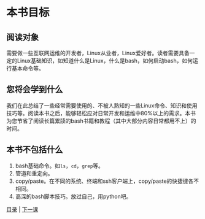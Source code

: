 # 本书目标

## 阅读对象
需要做一些互联网运维的开发者，Linux从业者，Linux爱好者。读者需要具备一定的Linux基础知识，如知道什么是Linux，什么是bash，如何启动bash，如何运行基本命令等。

## 您将会学到什么
我们在此总结了一些经常需要使用的、不被人熟知的一些Linux命令、知识和使用技巧等。阅读本书之后，能够轻松应对日常开发和运维中80%以上的需求。本书为您节省了阅读长篇累牍的bash书籍和教程（其中大部分内容日常都用不上）的时间。

## 本书不包括什么
1. bash基础命令。如`ls`，`cd`，`grep`等。
2. 管道和重定向。
3. copy/paste。在不同的系统、终端和ssh客户端上，copy/paste的快捷键各不相同。
4. 高深的bash脚本技巧。放过自己，用python吧。

[目录](README.md) | [下一课](lesson1.md)
